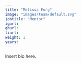 ```yaml
---
title: "Melissa Fong"
image: "images/team/default.svg"
jobtitle: "Mentor"
igurl: 
ghurl: 
liurl:
weight: 1
years: 
---
```


Insert bio here.
